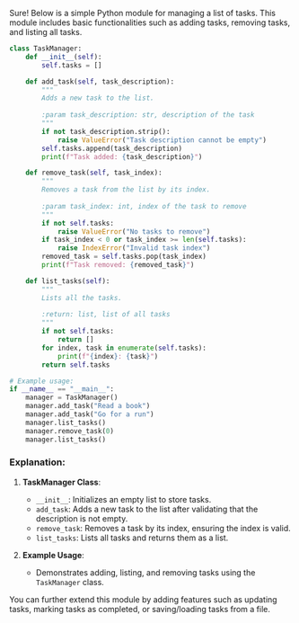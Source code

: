 Sure! Below is a simple Python module for managing a list of tasks. This module includes basic functionalities such as adding tasks, removing tasks, and listing all tasks.

```python
class TaskManager:
    def __init__(self):
        self.tasks = []

    def add_task(self, task_description):
        """
        Adds a new task to the list.
        
        :param task_description: str, description of the task
        """
        if not task_description.strip():
            raise ValueError("Task description cannot be empty")
        self.tasks.append(task_description)
        print(f"Task added: {task_description}")

    def remove_task(self, task_index):
        """
        Removes a task from the list by its index.
        
        :param task_index: int, index of the task to remove
        """
        if not self.tasks:
            raise ValueError("No tasks to remove")
        if task_index < 0 or task_index >= len(self.tasks):
            raise IndexError("Invalid task index")
        removed_task = self.tasks.pop(task_index)
        print(f"Task removed: {removed_task}")

    def list_tasks(self):
        """
        Lists all the tasks.
        
        :return: list, list of all tasks
        """
        if not self.tasks:
            return []
        for index, task in enumerate(self.tasks):
            print(f"{index}: {task}")
        return self.tasks

# Example usage:
if __name__ == "__main__":
    manager = TaskManager()
    manager.add_task("Read a book")
    manager.add_task("Go for a run")
    manager.list_tasks()
    manager.remove_task(0)
    manager.list_tasks()
```

### Explanation:

1. **TaskManager Class**:
   - `__init__`: Initializes an empty list to store tasks.
   - `add_task`: Adds a new task to the list after validating that the description is not empty.
   - `remove_task`: Removes a task by its index, ensuring the index is valid.
   - `list_tasks`: Lists all tasks and returns them as a list.

2. **Example Usage**:
   - Demonstrates adding, listing, and removing tasks using the `TaskManager` class.

You can further extend this module by adding features such as updating tasks, marking tasks as completed, or saving/loading tasks from a file.